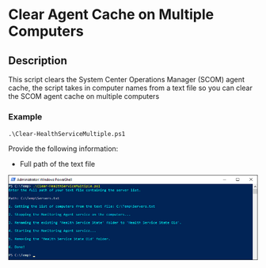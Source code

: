 # Clear Agent Cache on Multiple Computers


## Description
This script clears the System Center Operations Manager (SCOM) agent cache, 
the script takes in computer names from a text file so you can clear the SCOM agent cache on multiple computers

### Example
```
.\Clear-HealthServiceMultiple.ps1
```
Provide the following information:

- Full path of the text file

![alt text](https://github.com/LeonLaude/SCOM/blob/master/SCOM%20Clear%20Agent%20Cache%20on%20Multiple%20Computers/Media/Clear-HealthServiceMultiple_Example.png)
